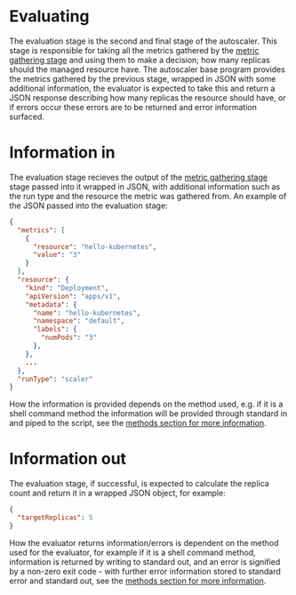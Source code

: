 # Evaluating

The evaluation stage is the second and final stage of the autoscaler. This stage is responsible for
taking all the metrics gathered by the [metric gathering stage](./metric-gathering.md) and using them
to make a decision; how many replicas should the managed resource have. The autoscaler base program
provides the metrics gathered by the previous stage, wrapped in JSON with some additional
information, the evaluator is expected to take this and return a JSON response describing how
many replicas the resource should have, or if errors occur these errors are to be returned and
error information surfaced.

# Information in

The evaluation stage recieves the output of the [metric gathering stage](./metric-gathering.md) stage
passed into it wrapped in JSON, with additional information such as the run type and the resource the metric was gathered from.
An example of the JSON passed into the evaluation stage:
```json
{
  "metrics": [
    {
      "resource": "hello-kubernetes",
      "value": "3"
    }
  ],
  "resource": {
    "kind": "Deployment",
    "apiVersion": "apps/v1",
    "metadata": {
      "name": "hello-kubernetes",
      "namespace": "default",
      "labels": {
        "numPods": "3"
      },
    },
    ...
  },
  "runType": "scaler"
}
```
How the information is provided depends on the method used, e.g. if it is a shell
command method the information will be provided through standard in and piped to the script, see
the [methods section for more information](./methods.md).

# Information out

The evaluation stage, if successful, is expected to calculate the replica count and return it
in a wrapped JSON object, for example:
```json
{
  "targetReplicas": 5
}
```

How the evaluator returns information/errors is dependent on the method used for the evaluator,
for example if it is a shell command method, information is returned by writing to
standard out, and an error is signified by a non-zero exit code - with further error information
stored to standard error and standard out, see the [methods section for more information](./methods.md).

